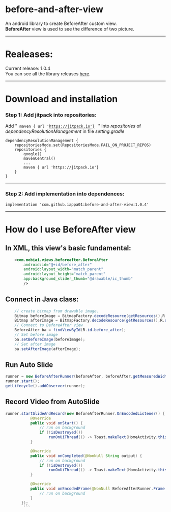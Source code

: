 # before-and-after-view
An android library to create BeforeAfter custom view.</br>
**BeforeAfter** view is used to see the difference of two picture.
***

# Realeases:
 Current release: 1.0.4 </br>
 You can see all the library releases [here](https://github.com/iappa01/before-and-after-view/releases).
***

# Download and installation
### Step 1: Add jitpack into repositories:
 Add "<code> maven { url 'https://jitpack.io'} </code> " into *repositories* of *dependencyResolutionManagement* in file *setting.gradle* 

 
``` Gradle
dependencyResolutionManagement {
    repositoriesMode.set(RepositoriesMode.FAIL_ON_PROJECT_REPOS)
    repositories {
        google()
        mavenCentral()
        ...
        maven { url 'https://jitpack.io'}
    }
}
```

---

### Step 2: Add implementation into dependences:
``` Gradle
implementation 'com.github.iappa01:before-and-after-view:1.0.4'
```

---
# How do I use **BeforeAfter** view

## In XML, this view's basic fundamental:</br>

``` xml
    <com.mobiai.views.beforeafter.BeforeAfter
        android:id="@+id/before_after"
        android:layout_width="match_parent"
        android:layout_height="match_parent"
        app:background_slider_thumb="@drawable/ic_thumb"
        />
```

## Connect in Java class:
``` java
    // create bitmap from drawable image. 
    Bitmap beforeImage = BitmapFactory.decodeResource(getResources(),R.drawable.before);
    Bitmap afterImage = BitmapFactory.decodeResource(getResources(),R.drawable.after);
    // Connect to BeforeAfter view
    BeforeAfter ba = findViewById(R.id.before_after);
    // Set before image
    ba.setBeforeImage(beforeImage);
    // Set after image
    ba.setAfterImage(afterImage);
```

## Run Auto Slide
```java
runner = new BeforeAfterRunner(beforeAfter, beforeAfter.getMeasuredWidth());
runner.start();
getLifecycle().addObserver(runner);
```

## Record Video from AutoSlide
```java
runner.startSlideAndRecord(new BeforeAfterRunner.OnEncodedListener() {
           @Override
           public void onStart() {
               // run on background
               if (!isDestroyed())
                   runOnUiThread(() -> Toast.makeText(HomeActivity.this, "Start record", Toast.LENGTH_LONG).show());
           }

           @Override
           public void onCompleted(@NonNull String output) {
               // run on background
               if (!isDestroyed())
                   runOnUiThread(() -> Toast.makeText(HomeActivity.this, "Finish record", Toast.LENGTH_LONG).show());
           }

           @Override
           public void onEncodedFrame(@NonNull BeforeAfterRunner.Frame frame) {
               // run on background
           }
       });
        ```


